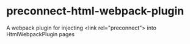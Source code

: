 # preconnect-html-webpack-plugin
A webpack plugin for injecting &lt;link rel="preconnect"> into HtmlWebpackPlugin pages
